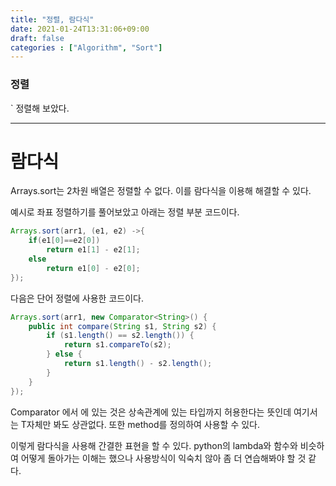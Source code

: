 ```yaml
---
title: "정렬, 람다식"
date: 2021-01-24T13:31:06+09:00
draft: false
categories : ["Algorithm", "Sort"]
---
```



### 정렬

` 정렬해 보았다.

--- 

# 람다식

Arrays.sort는 2차원 배열은 정렬할 수 없다.
이를 람다식을 이용해 해결할 수 있다.

예시로 좌표 정렬하기를 풀어보았고 아래는 정렬 부분 코드이다.

```java
Arrays.sort(arr1, (e1, e2) ->{
	if(e1[0]==e2[0])
		return e1[1] - e2[1];
	else
		return e1[0] - e2[0];
});
```

다음은 단어 정렬에 사용한 코드이다.

```java
Arrays.sort(arr1, new Comparator<String>() {
	public int compare(String s1, String s2) {
		if (s1.length() == s2.length()) {
			return s1.compareTo(s2);
		} else {
			return s1.length() - s2.length();
		}
	}
});
```

Comparator 에서 <T>에 있는 것은 상속관계에 있는 타입까지 허용한다는 뜻인데 여기서는 T자체만 봐도 상관없다.
또한 method를 정의하여 사용할 수 있다.


이렇게 람다식을 사용해 간결한 표현을 할 수 있다.
python의 lambda와 함수와 비슷하여 어떻게 돌아가는 이해는 했으나 사용방식이 익숙치 않아 좀 더 연습해봐야 할 것 같다.